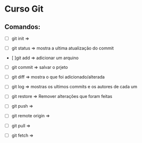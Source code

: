 # Curso Git

## Comandos:

- [ ] git init =>

- [ ] git status => mostra a ultima atualização do commit

- [ ]git add <Nome do Arquivo> => adicionar um arquino

- [ ] git commit => salvar o prjeto

- [ ] git diff => mostra o que foi adicionado/alterada

- [ ] git log => mostras os ultimos commits e os autores de cada um

- [ ] git restore => Remover alterações que foram feitas

- [ ] git push =>

- [ ] git remote origin =>

- [ ] git pull => 
- [ ] git fetch => 

